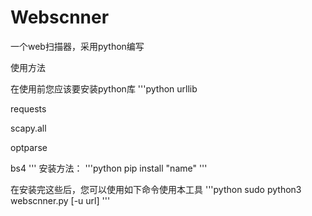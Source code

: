 # Webscnner
一个web扫描器，采用python编写

使用方法

在使用前您应该要安装python库
'''python
urllib

requests

scapy.all

optparse

bs4
'''
安装方法：
'''python
pip install "name"
'''



在安装完这些后，您可以使用如下命令使用本工具
'''python
sudo python3 webscnner.py [-u url]
'''